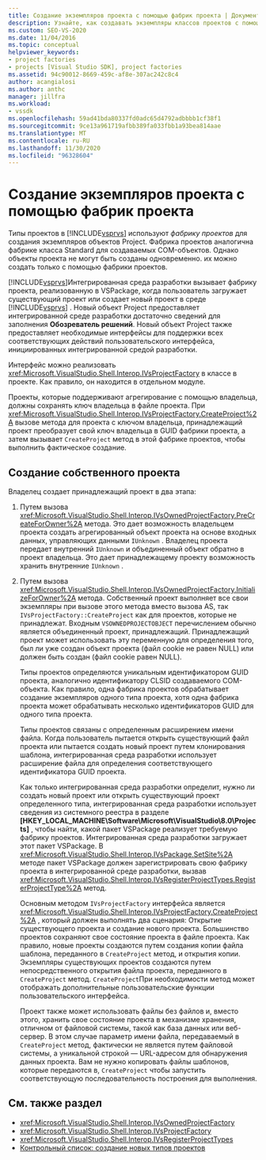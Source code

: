 ```yaml
---
title: Создание экземпляров проекта с помощью фабрик проекта | Документация Майкрософт
description: Узнайте, как создавать экземпляры классов проектов с помощью фабрик проектов в интегрированной среде разработки Visual Studio (IDE).
ms.custom: SEO-VS-2020
ms.date: 11/04/2016
ms.topic: conceptual
helpviewer_keywords:
- project factories
- projects [Visual Studio SDK], project factories
ms.assetid: 94c90012-8669-459c-af8e-307ac242c8c4
author: acangialosi
ms.author: anthc
manager: jillfra
ms.workload:
- vssdk
ms.openlocfilehash: 59ad41bda80337fd0adc65d4792adbbbb1cf38f1
ms.sourcegitcommit: 9ce13a961719afbb389fa033fbb1a93bea814aae
ms.translationtype: MT
ms.contentlocale: ru-RU
ms.lasthandoff: 11/30/2020
ms.locfileid: "96328604"
---
```

# <a name="create-project-instances-by-using-project-factories"></a>Создание экземпляров проекта с помощью фабрик проекта
Типы проектов в [!INCLUDE[vsprvs](../../code-quality/includes/vsprvs_md.md)] используют *фабрику проектов* для создания экземпляров объектов Project. Фабрика проектов аналогична фабрике класса Standard для создаваемых COM-объектов. Однако объекты проекта не могут быть созданы одновременно. их можно создать только с помощью фабрики проектов.

 [!INCLUDE[vsprvs](../../code-quality/includes/vsprvs_md.md)]Интегрированная среда разработки вызывает фабрику проекта, реализованную в VSPackage, когда пользователь загружает существующий проект или создает новый проект в среде [!INCLUDE[vsprvs](../../code-quality/includes/vsprvs_md.md)] . Новый объект Project предоставляет интегрированной среде разработки достаточно сведений для заполнения **Обозреватель решений**. Новый объект Project также предоставляет необходимые интерфейсы для поддержки всех соответствующих действий пользовательского интерфейса, инициированных интегрированной средой разработки.

 Интерфейс можно реализовать <xref:Microsoft.VisualStudio.Shell.Interop.IVsProjectFactory> в классе в проекте. Как правило, он находится в отдельном модуле.

 Проекты, которые поддерживают агрегирование с помощью владельца, должны сохранять ключ владельца в файле проекта. При <xref:Microsoft.VisualStudio.Shell.Interop.IVsProjectFactory.CreateProject%2A> вызове метода для проекта с ключом владельца, принадлежащий проект преобразует свой ключ владельца в GUID фабрики проекта, а затем вызывает `CreateProject` метод в этой фабрике проектов, чтобы выполнить фактическое создание.

## <a name="create-an-owned-project"></a>Создание собственного проекта
 Владелец создает принадлежащий проект в два этапа:

1. Путем вызова <xref:Microsoft.VisualStudio.Shell.Interop.IVsOwnedProjectFactory.PreCreateForOwner%2A> метода. Это дает возможность владельцем проекта создать агрегированный объект проекта на основе входных данных, управляющих данными `IUnknown` . Владелец проекта передает внутренний `IUnknown` и объединенный объект обратно в проект владельца. Это дает принадлежащему проекту возможность хранить внутренние `IUnknown` .

2. Путем вызова <xref:Microsoft.VisualStudio.Shell.Interop.IVsOwnedProjectFactory.InitializeForOwner%2A> метода. Собственный проект выполняет все свои экземпляры при вызове этого метода вместо вызова AS, так `IVsProjectFactory::CreateProject` как для проектов, которые не принадлежат. Входным `VSOWNEDPROJECTOBJECT` перечислением обычно является объединенный проект, принадлежащий. Принадлежащий проект может использовать эту переменную для определения того, был ли уже создан объект проекта (файл cookie не равен NULL) или должен быть создан (файл cookie равен NULL).

   Типы проектов определяются уникальным идентификатором GUID проекта, аналогично идентификатору CLSID создаваемого COM-объекта. Как правило, одна фабрика проектов обрабатывает создание экземпляров одного типа проекта, хотя одна фабрика проекта может обрабатывать несколько идентификаторов GUID для одного типа проекта.

   Типы проектов связаны с определенным расширением имени файла. Когда пользователь пытается открыть существующий файл проекта или пытается создать новый проект путем клонирования шаблона, интегрированная среда разработки использует расширение файла для определения соответствующего идентификатора GUID проекта.

   Как только интегрированная среда разработки определит, нужно ли создать новый проект или открыть существующий проект определенного типа, интегрированная среда разработки использует сведения из системного реестра в разделе **[HKEY_LOCAL_MACHINE\Software\Microsoft\VisualStudio\8.0\Projects]** , чтобы найти, какой пакет VSPackage реализует требуемую фабрику проектов. Интегрированная среда разработки загружает этот пакет VSPackage. В <xref:Microsoft.VisualStudio.Shell.Interop.IVsPackage.SetSite%2A> методе пакет VSPackage должен зарегистрировать свою фабрику проекта в интегрированной среде разработки, вызвав <xref:Microsoft.VisualStudio.Shell.Interop.IVsRegisterProjectTypes.RegisterProjectType%2A> метод.

   Основным методом `IVsProjectFactory` интерфейса является <xref:Microsoft.VisualStudio.Shell.Interop.IVsProjectFactory.CreateProject%2A> , который должен выполнять два сценария: Открытие существующего проекта и создание нового проекта. Большинство проектов сохраняют свое состояние проекта в файле проекта. Как правило, новые проекты создаются путем создания копии файла шаблона, переданного в `CreateProject` метод, и открытия копии. Экземпляры существующих проектов создаются путем непосредственного открытия файла проекта, переданного в `CreateProject` метод. `CreateProject`При необходимости метод может отображать дополнительные пользовательские функции пользовательского интерфейса.

   Проект также может использовать файлы без файлов и, вместо этого, хранить свое состояние проекта в механизме хранения, отличном от файловой системы, такой как база данных или веб-сервер. В этом случае параметр имени файла, передаваемый в `CreateProject` метод, фактически не является путем файловой системы, а уникальной строкой — URL-адресом для обнаружения данных проекта. Вам не нужно копировать файлы шаблонов, которые передаются в, `CreateProject` чтобы запустить соответствующую последовательность построения для выполнения.

## <a name="see-also"></a>См. также раздел
- <xref:Microsoft.VisualStudio.Shell.Interop.IVsOwnedProjectFactory>
- <xref:Microsoft.VisualStudio.Shell.Interop.IVsProjectFactory>
- <xref:Microsoft.VisualStudio.Shell.Interop.IVsRegisterProjectTypes>
- [Контрольный список: создание новых типов проектов](../../extensibility/internals/checklist-creating-new-project-types.md)
